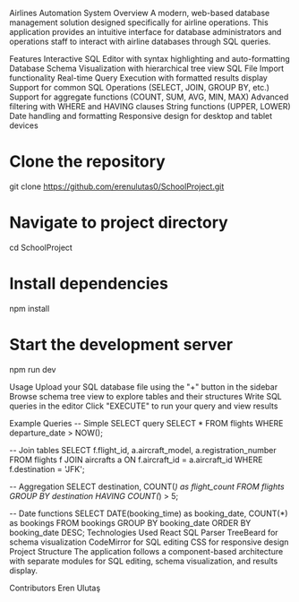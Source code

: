 Airlines Automation System
Overview
A modern, web-based database management solution designed specifically for airline operations. This application provides an intuitive interface for database administrators and operations staff to interact with airline databases through SQL queries.

Features
Interactive SQL Editor with syntax highlighting and auto-formatting
Database Schema Visualization with hierarchical tree view
SQL File Import functionality
Real-time Query Execution with formatted results display
Support for common SQL Operations (SELECT, JOIN, GROUP BY, etc.)
Support for aggregate functions (COUNT, SUM, AVG, MIN, MAX)
Advanced filtering with WHERE and HAVING clauses
String functions (UPPER, LOWER)
Date handling and formatting
Responsive design for desktop and tablet devices

# Clone the repository
git clone https://github.com/erenulutas0/SchoolProject.git

# Navigate to project directory
cd SchoolProject

# Install dependencies
npm install

# Start the development server
npm run dev


Usage
Upload your SQL database file using the "+" button in the sidebar
Browse schema tree view to explore tables and their structures
Write SQL queries in the editor
Click "EXECUTE" to run your query and view results


Example Queries
-- Simple SELECT query
SELECT * FROM flights WHERE departure_date > NOW();

-- Join tables
SELECT f.flight_id, a.aircraft_model, a.registration_number 
FROM flights f JOIN aircrafts a ON f.aircraft_id = a.aircraft_id 
WHERE f.destination = 'JFK';

-- Aggregation
SELECT destination, COUNT(*) as flight_count 
FROM flights GROUP BY destination 
HAVING COUNT(*) > 5;

-- Date functions
SELECT DATE(booking_time) as booking_date, COUNT(*) as bookings
FROM bookings
GROUP BY booking_date
ORDER BY booking_date DESC;
Technologies Used
React
SQL Parser
TreeBeard for schema visualization
CodeMirror for SQL editing
CSS for responsive design
Project Structure
The application follows a component-based architecture with separate modules for SQL editing, schema visualization, and results display.

Contributors
Eren Ulutaş